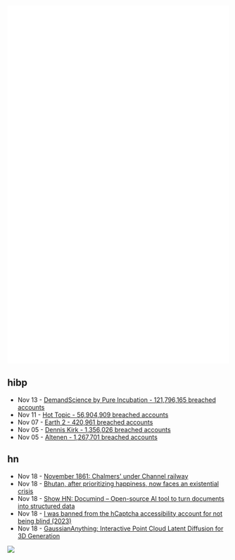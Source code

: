 ![Metrics](https://raw.githubusercontent.com/phixion/phixion/master/metrics.svg)

## hibp

<!--
for https://github.com/phixion/phixion/blob/main/.github/workflows/feeds.yml
-->
<!--START_SECTION:haveibeenpwnd-->
- Nov 13 - [DemandScience by Pure Incubation - 121,796,165 breached accounts](https://haveibeenpwned.com/PwnedWebsites#DemandScience)
- Nov 11 - [Hot Topic - 56,904,909 breached accounts](https://haveibeenpwned.com/PwnedWebsites#HotTopic)
- Nov 07 - [Earth 2 - 420,961 breached accounts](https://haveibeenpwned.com/PwnedWebsites#Earth2)
- Nov 05 - [Dennis Kirk - 1,356,026 breached accounts](https://haveibeenpwned.com/PwnedWebsites#DennisKirk)
- Nov 05 - [Altenen - 1,267,701 breached accounts](https://haveibeenpwned.com/PwnedWebsites#Altenen)
<!--END_SECTION:haveibeenpwnd-->

## hn

<!--
for https://github.com/phixion/phixion/blob/main/.github/workflows/feeds.yml
-->
<!--START_SECTION:hn-->
- Nov 18 - [November 1861: Chalmers' under Channel railway](https://www.theengineer.co.uk/content/archive/november-1861-chalmers-under-channel-railway/)
- Nov 18 - [Bhutan, after prioritizing happiness, now faces an existential crisis](https://www.cbsnews.com/news/bhutan-emigration-crisis-60-minutes/)
- Nov 18 - [Show HN: Documind – Open-source AI tool to turn documents into structured data](https://github.com/DocumindHQ/documind)
- Nov 18 - [I was banned from the hCaptcha accessibility account for not being blind (2023)](https://michaels.world/2023/11/i-was-banned-from-the-hcaptcha-accessibility-account-for-not-being-blind/)
- Nov 18 - [GaussianAnything: Interactive Point Cloud Latent Diffusion for 3D Generation](https://nirvanalan.github.io/projects/GA/)
<!--END_SECTION:hn-->

<!--
for https://yhype.me
-->
![](https://hit.yhype.me/github/profile?user_id=13013670)
